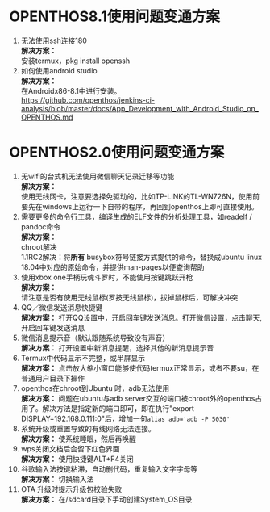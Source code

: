 # OPENTHOS8.1使用问题变通方案
1. 无法使用ssh连接180  
**解决方案：**  
安装termux，pkg install openssh
2. 如何使用android studio  
**解决方案：**  
在Androidx86-8.1中进行安装。  
https://github.com/openthos/jenkins-ci-analysis/blob/master/docs/App_Development_with_Android_Studio_on_OPENTHOS.md


# OPENTHOS2.0使用问题变通方案
1. 无wifi的台式机无法使用微信聊天记录迁移等功能  
**解决方案：**  
使用无线网卡，注意要选择免驱动的，比如TP-LINK的TL-WN726N，使用前要先在windows上运行一下自带的程序，再回到openthos上即可直接使用。
2. 需要更多的命令行工具，编译生成的ELF文件的分析处理工具，如readelf / pandoc命令  
**解决方案：**  
chroot解决  
1.1RC2解决：将**所有** busybox符号链接方式提供的命令，替换成ubuntu linux 18.04中对应的原始命令，并提供man-pages以便查询帮助
3. 使用xbox one手柄玩魂斗罗时，不能使用按键跳跃开枪  
**解决方案：**  
请注意是否有使用无线鼠标(罗技无线鼠标)，拔掉鼠标后，可解决冲突
4. QQ／微信发送消息快捷键  
**解决方案：**
打开QQ设置中，开启回车键发送消息。打开微信设置，点击聊天,开启回车键发送消息
5. 微信消息提示音（默认跟随系统导致没有声音）  
**解决方案：**
打开设置中新消息提醒，选择其他的新消息提示音
6. Termux中代码显示不完整，或半屏显示  
**解决方案：**
点击放大缩小窗口能够使代码termux正常显示，或者不要su，在普通用户目录下操作
7. openthos在chroot到Ubuntu 时，adb无法使用  
**解决方案：**
问题在ubuntu与adb server交互的端口被chroot外的openthos占用了。解决方法是指定新的端口即可，即在执行"export DISPLAY=192.168.0.111:0"后，增加一句`alias adb='adb -P 5030'`
8. 系统升级或重置导致的有线网络无法连接。  
**解决方案：**
使系统睡眠，然后再唤醒
9. wps关闭文档后会留下红色界面  
**解决方案：**
使用快捷键ALT+F4关闭
10. 谷歌输入法按键粘滞，自动删代码，重复输入文字字母等  
**解决方案：**
切换输入法
11. OTA 升级时提示升级包校验失败  
**解决方案：**
在/sdcard目录下手动创建System_OS目录
